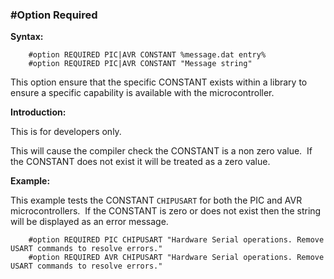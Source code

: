<div class="section">

<div class="titlepage">

<div>

<div>

### <span id="_option_required"></span>\#Option Required

</div>

</div>

</div>

<span class="strong">**Syntax:**</span>

``` screen
    #option REQUIRED PIC|AVR CONSTANT %message.dat entry%
    #option REQUIRED PIC|AVR CONSTANT "Message string"
```

This option ensure that the specific CONSTANT exists within a library to
ensure a specific capability is available with the microcontroller.

<span class="strong">**Introduction:**</span>

This is for developers only.

This will cause the compiler check the CONSTANT is a non zero value.  If
the CONSTANT does not exist it will be treated as a zero value.

<span class="strong">**Example:**</span>

This example tests the CONSTANT `CHIPUSART` for both the PIC and AVR
microcontrollers.  If the CONSTANT is zero or does not exist then the
string will be displayed as an error message.

``` screen
    #option REQUIRED PIC CHIPUSART "Hardware Serial operations. Remove USART commands to resolve errors."
    #option REQUIRED AVR CHIPUSART "Hardware Serial operations. Remove USART commands to resolve errors."
```

</div>
